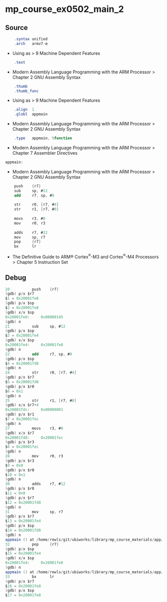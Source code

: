 # mp_course_ex0502_main_2

## Source

```as
    .syntax unified
    .arch   armv7-m
```

- Using as > 9 Machine Dependent Features

```as
    .text
```

- Modern Assembly Language Programming with the ARM Processor > Chapter 2 GNU Assembly Syntax

```as
    .thumb
    .thumb_func
```

- Using as > 9 Machine Dependent Features

```as
    .align  1
    .globl  appmain
```

- Modern Assembly Language Programming with the ARM Processor > Chapter 2 GNU Assembly Syntax

```as
    .type   appmain, %function
```

- Modern Assembly Language Programming with the ARM Processor > Chapter 7 Assembler Directives

```as
appmain:
```

- Modern Assembly Language Programming with the ARM Processor > Chapter 2 GNU Assembly Syntax

```as
    push    {r7}
    sub     sp, #12
    add     r7, sp, #0
 
    str     r0, [r7, #4]
    str     r1, [r7, #0]
 
    movs    r3, #0
    mov     r0, r3
 
    adds    r7, #12
    mov     sp, r7
    pop     {r7}
    bx      lr
```

- The Definitive Guide to ARM® Cortex<sup>®</sup>-M3 and Cortex<sup>®</sup>-M4 Processors > Chapter 5 Instruction Set

## Debug

```as
20          push    {r7}
(gdb) p/x $r7
$1 = 0x20001fe8
(gdb) p/x $sp
$2 = 0x20001fe8
(gdb) x/x $sp
0x20001fe8:     0x08000145
(gdb) n
21          sub     sp, #12
(gdb) p/x $sp
$3 = 0x20001fe4
(gdb) x/x $sp
0x20001fe4:     0x20001fe8
(gdb) n
22          add     r7, sp, #0
(gdb) p/x $sp
$4 = 0x20001fd8
(gdb) n
24          str     r0, [r7, #4]
(gdb) p/x $r7
$5 = 0x20001fd8
(gdb) p/x $r0
$6 = 0x1
(gdb) n
25          str     r1, [r7, #0]
(gdb) x/x $r7+4
0x20001fdc:     0x00000001
(gdb) p/x $r1
$7 = 0x20001fec
(gdb) n
27          movs    r3, #0
(gdb) x/x $r7
0x20001fd8:     0x20001fec
(gdb) p/x $r3
$8 = 0x20001fec
(gdb) n
28          mov     r0, r3
(gdb) p/x $r3
$9 = 0x0
(gdb) p/x $r0
$10 = 0x1
(gdb) n
30          adds    r7, #12
(gdb) p/x $r0
$11 = 0x0
(gdb) p/x $r7
$12 = 0x20001fd8
(gdb) n
31          mov     sp, r7
(gdb) p/x $r7
$13 = 0x20001fe4
(gdb) p/x $sp
$14 = 0x20001fd8
(gdb) n
appmain () at /home/rewls/git/ubiworks/library/mp_course_materials/app/mp_course_ex0502_main_2/appmain.S:32
32          pop     {r7}
(gdb) p/x $sp
$15 = 0x20001fe4
(gdb) x/x $sp
0x20001fe4:     0x20001fe8
(gdb) n
appmain () at /home/rewls/git/ubiworks/library/mp_course_materials/app/mp_course_ex0502_main_2/appmain.S:33
33          bx      lr
(gdb) p/x $r7
$16 = 0x20001fe8
(gdb) p/x $sp
$17 = 0x20001fe8
```
